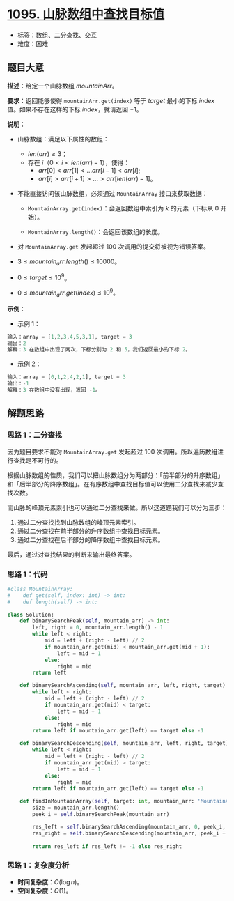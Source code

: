 # [1095. 山脉数组中查找目标值](https://leetcode.cn/problems/find-in-mountain-array/)

- 标签：数组、二分查找、交互
- 难度：困难

## 题目大意

**描述**：给定一个山脉数组 $mountainArr$。

**要求**：返回能够使得 `mountainArr.get(index)` 等于 $target$ 最小的下标 $index$ 值。如果不存在这样的下标 $index$，就请返回 $-1$。

**说明**：

- 山脉数组：满足以下属性的数组：

  - $len(arr) \ge 3$；
  - 存在 $i$（$0 < i < len(arr) - 1$），使得：
    - $arr[0] < arr[1] < ... arr[i-1] < arr[i]$;
    - $arr[i] > arr[i+1] > ... > arr[len(arr) - 1]$。
- 不能直接访问该山脉数组，必须通过 `MountainArray` 接口来获取数据：

  - `MountainArray.get(index)`：会返回数组中索引为 $k$ 的元素（下标从 $0$ 开始）。

  - `MountainArray.length()`：会返回该数组的长度。
- 对 `MountainArray.get` 发起超过 $100$ 次调用的提交将被视为错误答案。
- $3 \le mountain_arr.length() \le 10000$。
- $0 \le target \le 10^9$。
- $0 \le mountain_arr.get(index) \le 10^9$。

**示例**：

- 示例 1：

```python
输入：array = [1,2,3,4,5,3,1], target = 3
输出：2
解释：3 在数组中出现了两次，下标分别为 2 和 5，我们返回最小的下标 2。
```

- 示例 2：

```python
输入：array = [0,1,2,4,2,1], target = 3
输出：-1
解释：3 在数组中没有出现，返回 -1。
```

## 解题思路

### 思路 1：二分查找

因为题目要求不能对 `MountainArray.get` 发起超过 $100$ 次调用。所以遍历数组进行查找是不可行的。

根据山脉数组的性质，我们可以把山脉数组分为两部分：「前半部分的升序数组」和「后半部分的降序数组」。在有序数组中查找目标值可以使用二分查找来减少查找次数。

而山脉的峰顶元素索引也可以通过二分查找来做。所以这道题我们可以分为三步：

1. 通过二分查找找到山脉数组的峰顶元素索引。
2. 通过二分查找在前半部分的升序数组中查找目标元素。
3. 通过二分查找在后半部分的降序数组中查找目标元素。

最后，通过对查找结果的判断来输出最终答案。

### 思路 1：代码

```python
#class MountainArray:
#    def get(self, index: int) -> int:
#    def length(self) -> int:

class Solution:
    def binarySearchPeak(self, mountain_arr) -> int:
        left, right = 0, mountain_arr.length() - 1
        while left < right:
            mid = left + (right - left) // 2
            if mountain_arr.get(mid) < mountain_arr.get(mid + 1):
                left = mid + 1
            else:
                right = mid
        return left

    def binarySearchAscending(self, mountain_arr, left, right, target):
        while left < right:
            mid = left + (right - left) // 2
            if mountain_arr.get(mid) < target:
                left = mid + 1
            else:
                right = mid
        return left if mountain_arr.get(left) == target else -1

    def binarySearchDescending(self, mountain_arr, left, right, target):
        while left < right:
            mid = left + (right - left) // 2
            if mountain_arr.get(mid) > target:
                left = mid + 1
            else:
                right = mid
        return left if mountain_arr.get(left) == target else -1

    def findInMountainArray(self, target: int, mountain_arr: 'MountainArray') -> int:
        size = mountain_arr.length()
        peek_i = self.binarySearchPeak(mountain_arr)

        res_left = self.binarySearchAscending(mountain_arr, 0, peek_i, target)
        res_right = self.binarySearchDescending(mountain_arr, peek_i + 1, size - 1, target)
        
        return res_left if res_left != -1 else res_right
```

### 思路 1：复杂度分析

- **时间复杂度**：$O(\log n)$。
- **空间复杂度**：$O(1)$。
